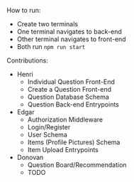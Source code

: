 How to run:
* Create two terminals
* One terminal navigates to back-end
* Other terminal navigates to front-end
* Both run `npm run start`

Contributions:
* Henri
  * Individual Question Front-End
  * Create a Question Front-end
  * Question Database Schema
  * Question Back-end Entrypoints
* Edgar
  * Authorization Middleware
  * Login/Register
  * User Schema
  * Items (Profile Pictures) Schema
  * Item Upload Entrypoints
* Donovan
  * Question Board/Recommendation
  * TODO
